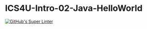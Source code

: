 # ICS4U-Intro-02-Java-HelloWorld
[![GitHub's Super Linter](https://github.com/ICS4U-Programming-JessahT/ICS4U-Intro-02-Java-HelloWorld/workflows/GitHub's%20Super%20Linter/badge.svg)](https://github.com/<OWNER>/<REPOSITORY>/actions)
